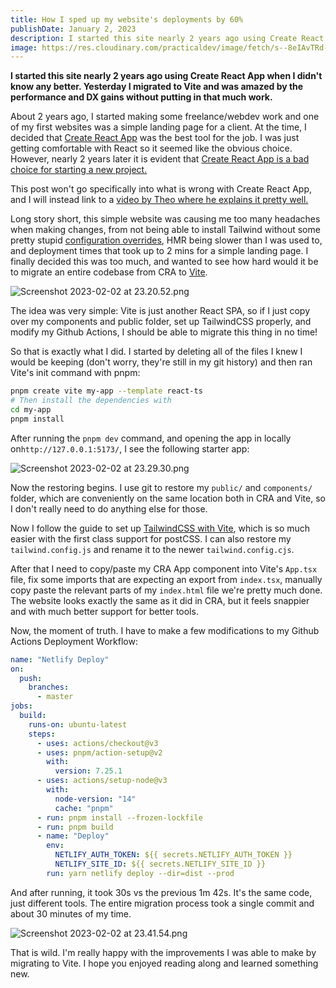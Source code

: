 ```yaml
---
title: How I sped up my website's deployments by 60%
publishDate: January 2, 2023
description: I started this site nearly 2 years ago using Create React App when I didn't know any better. Yesterday I migrated to Vite and was amazed by the performance and DX gains without putting in that much work.
image: https://res.cloudinary.com/practicaldev/image/fetch/s--8eIAvTRd--/c_imagga_scale,f_auto,fl_progressive,h_420,q_auto,w_1000/https://dev-to-uploads.s3.amazonaws.com/uploads/articles/nvi1wa2sy5wnmsjhf239.jpg
---
```


**I started this site nearly 2 years ago using Create React App when I didn't know any better. Yesterday I migrated to Vite and was amazed by the performance and DX gains without putting in that much work.**

About 2 years ago, I started making some freelance/webdev work and one of my first websites was a simple landing page for a client. At the time, I decided that [Create React App](https://create-react-app.dev) was the best tool for the job. I was just getting comfortable with React so it seemed like the obvious choice. However, nearly 2 years later it is evident that [Create React App is a bad choice for starting a new project.](https://github.com/reactjs/reactjs.org/pull/5487)

This post won't go specifically into what is wrong with Create React App, and I will instead link to a [video by Theo where he explains it pretty well.](https://youtu.be/7m14f0ZzMyY)

Long story short, this simple website was causing me too many headaches when making changes, from not being able to install Tailwind without some pretty stupid [configuration overrides](https://github.com/dilanx/craco), HMR being slower than I was used to, and deployment times that took up to 2 mins for a simple landing page. I finally decided this was too much, and wanted to see how hard would it be to migrate an entire codebase from CRA to [Vite](https://vitejs.dev/).

![Screenshot 2023-02-02 at 23.20.52.png](https://storage.googleapis.com/blog-axelpadilla.appspot.com/marktext%2Fimg%2FScreenshot%202023-02-02%20at%2023.20.52.png "This was one of my deployments before migrating")

The idea was very simple: Vite is just another React SPA, so if I just copy over my components and public folder, set up TailwindCSS properly, and modify my Github Actions, I should be able to migrate this thing in no time!

So that is exactly what I did. I started by deleting all of the files I knew I would be keeping (don't worry, they're still in my git history) and then ran Vite's init command with pnpm:

```bash
pnpm create vite my-app --template react-ts
# Then install the dependencies with
cd my-app
pnpm install
```

After running the `pnpm dev` command, and opening the app in locally on`http://127.0.0.1:5173/`, I see the following starter app:

![Screenshot 2023-02-02 at 23.29.30.png](https://storage.googleapis.com/blog-axelpadilla.appspot.com/marktext%2Fimg%2FScreenshot%202023-02-02%20at%2023.29.30.png)

Now the restoring begins. I use git to restore my `public/` and `components/` folder, which are conveniently on the same location both in CRA and Vite, so I don't really need to do anything else for those.

Now I follow the guide to set up [TailwindCSS with Vite](https://tailwindcss.com/docs/guides/vite), which is so much easier with the first class support for postCSS. I can also restore my `tailwind.config.js` and rename it to the newer `tailwind.config.cjs`.

After that I need to copy/paste my CRA App component into Vite's `App.tsx` file, fix some imports that are expecting an export from `index.tsx`, manually copy paste the relevant parts of my `index.html` file we're pretty much done. The website looks exactly the same as it did in CRA, but it feels snappier and with much better support for better tools.

Now, the moment of truth. I have to make a few modifications to my Github Actions Deployment Workflow:

```yaml
name: "Netlify Deploy"
on:
  push:
    branches:
      - master
jobs:
  build:
    runs-on: ubuntu-latest
    steps:
      - uses: actions/checkout@v3
      - uses: pnpm/action-setup@v2
        with:
          version: 7.25.1
      - uses: actions/setup-node@v3
        with:
          node-version: "14"
          cache: "pnpm"
      - run: pnpm install --frozen-lockfile
      - run: pnpm build
      - name: "Deploy"
        env:
          NETLIFY_AUTH_TOKEN: ${{ secrets.NETLIFY_AUTH_TOKEN }}
          NETLIFY_SITE_ID: ${{ secrets.NETLIFY_SITE_ID }}
        run: yarn netlify deploy --dir=dist --prod
```

And after running, it took 30s vs the previous 1m 42s. It's the same code, just different tools. The entire migration process took a single commit and about 30 minutes of my time.

![Screenshot 2023-02-02 at 23.41.54.png](https://storage.googleapis.com/blog-axelpadilla.appspot.com/marktext%2Fimg%2FScreenshot%202023-02-02%20at%2023.41.54.png)

That is wild. I'm really happy with the improvements I was able to make by migrating to Vite. I hope you enjoyed reading along and learned something new.
